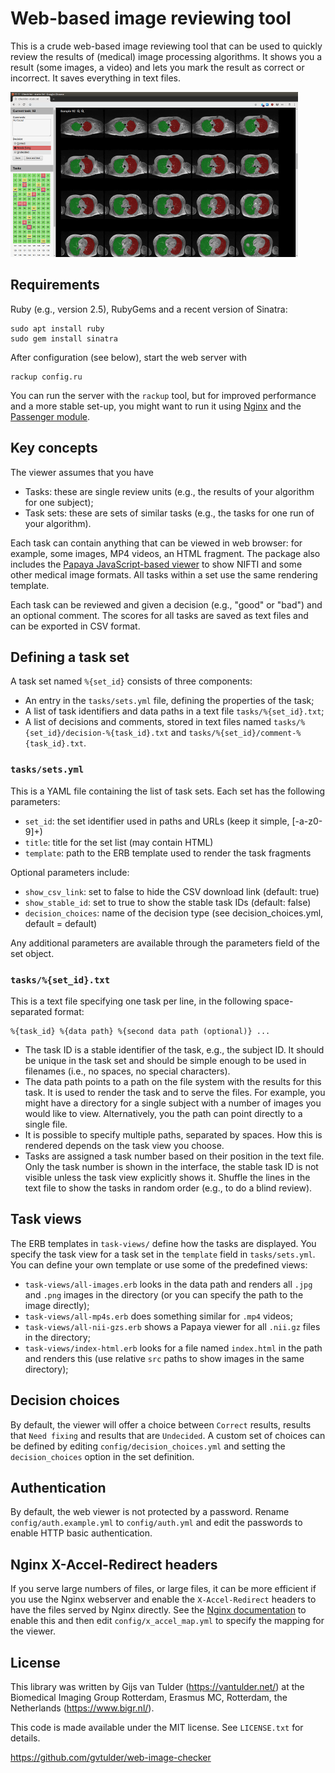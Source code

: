 Web-based image reviewing tool
==============================

This is a crude web-based image reviewing tool that can be used to quickly review the results of (medical) image processing algorithms. It shows you a result (some images, a video) and lets you mark the result as correct or incorrect. It saves everything in text files.

![](docs/images/screenshot-checklist.png?raw=true)

Requirements
------------
Ruby (e.g., version 2.5), RubyGems and a recent version of Sinatra:
```
sudo apt install ruby
sudo gem install sinatra
```
After configuration (see below), start the web server with
```
rackup config.ru
```
You can run the server with the ``rackup`` tool, but for improved performance and a more stable set-up, you might want to run it using [Nginx](https://nginx.org/) and the [Passenger module](https://www.phusionpassenger.com/).

Key concepts
------------
The viewer assumes that you have
* Tasks: these are single review units (e.g., the results of your algorithm for one subject);
* Task sets: these are sets of similar tasks (e.g., the tasks for one run of your algorithm).

Each task can contain anything that can be viewed in web browser: for example, some images, MP4 videos, an HTML fragment. The package also includes the [Papaya JavaScript-based viewer](https://github.com/rii-mango/Papaya) to show NIFTI and some other medical image formats. All tasks within a set use the same rendering template.

Each task can be reviewed and given a decision (e.g., "good" or "bad") and an optional comment. The scores for all tasks are saved as text files and can be exported in CSV format.

Defining a task set
-------
A task set named `%{set_id}` consists of three components:
* An entry in the `tasks/sets.yml` file, defining the properties of the task;
* A list of task identifiers and data  paths in a text file `tasks/%{set_id}.txt`;
* A list of decisions and comments, stored in text files named `tasks/%{set_id}/decision-%{task_id}.txt` and  `tasks/%{set_id}/comment-%{task_id}.txt`.

### `tasks/sets.yml`
This is a YAML file containing the list of task sets. Each set has the following parameters:
- `set_id`: the set identifier used in paths and URLs (keep it simple, [-a-z0-9]+)
- `title`: title for the set list (may contain HTML)
- `template`: path to the ERB template used to render the task fragments

Optional parameters include:
- `show_csv_link`: set to false to hide the CSV download link (default: true)
- `show_stable_id`: set to true to show the stable task IDs (default: false)
- `decision_choices`: name of the decision type (see decision_choices.yml, default = default)

Any additional parameters are available through the parameters field of the set object.

### `tasks/%{set_id}.txt`
This is a text file specifying one task per line, in the following space-separated format:
```
%{task_id} %{data path} %{second data path (optional)} ...
```
* The task ID is a stable identifier of the task, e.g., the subject ID. It should be unique in the task set and should be simple enough to be used in filenames (i.e., no spaces, no special characters).
* The data path points to a path on the file system with the results for this task. It is used to render the task and to serve the files. For example, you might have a directory for a single subject with a number of images you would like to view. Alternatively, you the path can point directly to a single file.
* It is possible to specify multiple paths, separated by spaces. How this is rendered depends on the task view you choose.
* Tasks are assigned a task number based on their position in the text file. Only the task number is shown in the interface, the stable task ID is not visible unless the task view explicitly shows it. Shuffle the lines in the text file to show the tasks in random order (e.g., to do a blind review).

Task views
------------
The ERB templates in `task-views/` define how the tasks are displayed. You specify the task view for a task set in the `template` field in `tasks/sets.yml`. You can define your own template or use some of the predefined views:
* `task-views/all-images.erb` looks in the data path and renders all `.jpg` and `.png` images in the directory (or you can specify the path to the image directly);
* `task-views/all-mp4s.erb` does something similar for `.mp4` videos;
* `task-views/all-nii-gzs.erb` shows a Papaya viewer for all `.nii.gz` files in the directory;
* `task-views/index-html.erb` looks for a file named `index.html` in the path and renders this (use relative `src` paths to show images in the same directory);

Decision choices
-----------------
By default, the viewer will offer a choice between `Correct` results, results that `Need fixing` and results that are `Undecided`. A custom set of choices can be defined by editing `config/decision_choices.yml` and setting the `decision_choices` option in the set definition.

Authentication
-----------------
By default, the web viewer is not protected by a password. Rename `config/auth.example.yml` to `config/auth.yml` and edit the passwords to enable HTTP basic authentication.

Nginx X-Accel-Redirect headers
-----------------
If you serve large numbers of files, or large files, it can be more efficient if you use the Nginx webserver and enable the `X-Accel-Redirect` headers to have the files served by Nginx directly. See the [Nginx documentation](https://www.nginx.com/resources/wiki/start/topics/examples/x-accel/) to enable this and then edit `config/x_accel_map.yml` to specify the mapping for the viewer.


License
-------------------

This library was written by Gijs van Tulder (https://vantulder.net/) at the
Biomedical Imaging Group Rotterdam, Erasmus MC, Rotterdam, the Netherlands
(https://www.bigr.nl/).

This code is made available under the MIT license. See ``LICENSE.txt`` for details.

https://github.com/gvtulder/web-image-checker

